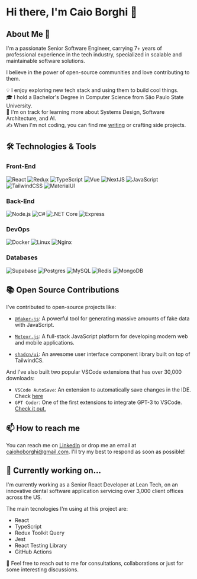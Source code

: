 # Hi there, I'm Caio Borghi 👋

## About Me 🚀
I'm a passionate Senior Software Engineer, carrying 7+ years of professional experience in the tech industry, specialized in scalable and maintainable software solutions.  

I believe in the power of open-source communities and love contributing to them.

💡 I enjoy exploring new tech stack and using them to build cool things.\
🎓 I hold a Bachelor's Degree in Computer Science from São Paulo State University.\
🌱 I'm on track for learning more about Systems Design, Software Architecture, and AI.\
✍️ When I'm not coding, you can find me [writing](https://dev.to/ocodista) or crafting side projects.

## 🛠️ Technologies & Tools

### Front-End
![React](https://img.shields.io/badge/-React-000?&logo=React)
![Redux](https://img.shields.io/badge/-Redux-000?&logo=Redux)
![TypeScript](https://img.shields.io/badge/-TypeScript-000?&logo=TypeScript)
![Vue](https://img.shields.io/badge/-Vue-000?&logo=Vue.js)
![NextJS](https://img.shields.io/badge/-NextJS-000?&logo=Next.js)
![JavaScript](https://img.shields.io/badge/-JavaScript-000?&logo=JavaScript)
![TailwindCSS](https://img.shields.io/badge/Tailwind_CSS-000?&logo=tailwind-css)
![MaterialUI](https://img.shields.io/badge/Material--UI-000?logo=material-ui)

### Back-End
![Node.js](https://img.shields.io/badge/-Node.js-000?&logo=node.js)
![C#](https://img.shields.io/badge/-C%23-000?&logo=csharp)
![.NET Core](https://img.shields.io/badge/-.NET%20Core-000?&logo=.net)
![Express](https://img.shields.io/badge/-Express-000?&logo=express)

### DevOps
![Docker](https://img.shields.io/badge/-Docker-000?&logo=Docker)
![Linux](https://img.shields.io/badge/-Linux-000?&logo=Linux)
![Nginx](https://img.shields.io/badge/-Nginx-000?&logo=Nginx)

### Databases
![Supabase](https://img.shields.io/badge/Supabase-000?&logo=supabase)
![Postgres](https://img.shields.io/badge/PostgreSQL-000?logo=postgresql)
![MySQL](https://img.shields.io/badge/-MySQL-000?&logo=MySQL)
![Redis](https://img.shields.io/badge/-Redis-000?&logo=Redis)
![MongoDB](https://img.shields.io/badge/-MongoDB-000?&logo=MongoDB)

## 📚 Open Source Contributions

I've contributed to open-source projects like:

- [`@faker-js`](https://github.com/faker-js/faker): A powerful tool for generating massive amounts of fake data with JavaScript.

- [`Meteor.js`](https://github.com/meteor/meteor): A full-stack JavaScript platform for developing modern web and mobile applications.

- [`shadcn/ui`](https://github.com/shadcn/ui): An awesome user interface component library built on top of TailwindCS.

And I've also built two popular VSCode extensions that has over 30,000 downloads:

- `VSCode AutoSave`: An extension to automatically save changes in the IDE. Check [here](https://marketplace.visualstudio.com/items?itemName=codista.vscode-autosave)
- `GPT Coder`: One of the first extensions to integrate GPT-3 to VSCode. [Check it out.](https://marketplace.visualstudio.com/items?itemName=codista.vscodewriter)

## 📫 How to reach me

You can reach me on [LinkedIn](https://www.linkedin.com/in/caio-borghi) or drop me an email at caiohoborghi@gmail.com. I'll try my best to respond as soon as possible!

## 🚧 Currently working on...
I'm currently working as a Senior React Developer at Lean Tech, on an innovative dental software application servicing over 3,000 client offices across the US. 

The main tecnologies I'm using at this project are:
- React
- TypeScript
- Redux Toolkit Query
- Jest
- React Testing Library
- GitHub Actions
  
💬 Feel free to reach out to me for consultations, collaborations or just for some interesting discussions.
